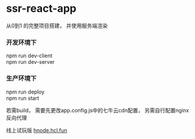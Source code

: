 # ssr-react-app
从0到1 的完整项目搭建， 并使用服务端渲染  
### 开发环境下
npm run dev-client  
npm run dev-server 
### 生产环境下 
npm run deploy  
npm run start  

若需build， 需要先更改app.config.js中的七牛云cdn配置， 另需自行配置nginx反向代理

线上试玩版 [hnode.hcl.fun](http://hnode.hcl.fun) 
